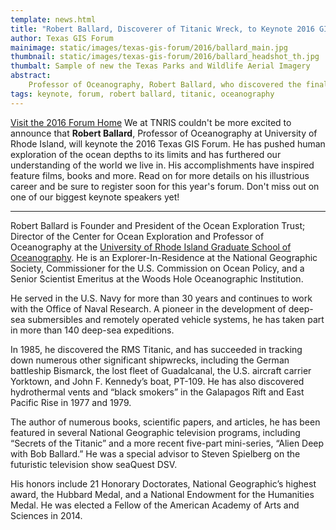 ```yaml
---
template: news.html
title: "Robert Ballard, Discoverer of Titanic Wreck, to Keynote 2016 GIS Forum"
author: Texas GIS Forum
mainimage: static/images/texas-gis-forum/2016/ballard_main.jpg
thumbnail: static/images/texas-gis-forum/2016/ballard_headshot_th.jpg
thumbalt: Sample of new the Texas Parks and Wildlife Aerial Imagery
abstract:
    Professor of Oceanography, Robert Ballard, who discovered the final resting place of the Titanic and many other shipwrecks, will be a keynote at this year's GIS Forum.
tags: keynote, forum, robert ballard, titanic, oceanography
---
```

<p class="lead"><a class="btn btn-lg btn-success pull-right" href="{{m.link('texas-gis-forum/2016/index')}}">Visit the 2016 Forum Home</a> We at TNRIS couldn't be more excited to announce that <strong>Robert Ballard</strong>, Professor of Oceanography at University of Rhode Island, will keynote the 2016 Texas GIS Forum. He has pushed human exploration of the ocean depths to its limits and has furthered our understanding of the world we live in. His accomplishments have inspired feature films, books and more. Read on for more details on his illustrious career and be sure to register soon for this year's forum. Don't miss out on one of our biggest keynote speakers yet!</p>

****

Robert Ballard is Founder and President of the Ocean Exploration Trust; Director of the Center for Ocean Exploration and Professor of Oceanography at the [University of Rhode Island Graduate School of Oceanography](http://www.gso.uri.edu/). He is an Explorer-In-Residence at the National Geographic Society, Commissioner for the U.S. Commission on Ocean Policy, and a Senior Scientist Emeritus at the Woods Hole Oceanographic Institution.

He served in the U.S. Navy for more than 30 years and continues to work with the Office of Naval Research. A pioneer in the development of deep-sea submersibles and remotely operated vehicle systems, he has taken part in more than 140 deep-sea expeditions. 

In 1985, he discovered the RMS Titanic, and has succeeded in tracking down numerous other significant shipwrecks, including the German battleship Bismarck, the lost fleet of Guadalcanal, the U.S. aircraft carrier Yorktown, and John F. Kennedy’s boat, PT-109. He has also discovered hydrothermal vents and “black smokers” in the Galapagos Rift and East Pacific Rise in 1977 and 1979. 

The author of numerous books, scientific papers, and articles, he has been featured in several National Geographic television programs, including “Secrets of the Titanic” and a more recent five-part mini-series, “Alien Deep with Bob Ballard.” He was a special advisor to Steven Spielberg on the futuristic television show seaQuest DSV.

His honors include 21 Honorary Doctorates, National Geographic’s highest award, the Hubbard Medal, and a National Endowment for the Humanities Medal. He was elected a Fellow of the American Academy of Arts and Sciences in 2014.
